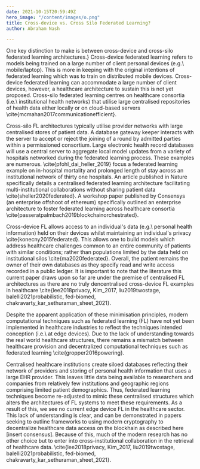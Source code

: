 ```yaml
---
date: 2021-10-15T20:59:49Z
hero_image: "/content/images/o.png"
title: Cross-device vs. Cross Silo Federated Learning?
author: Abraham Nash

---
```

One key distinction to make is between cross-device and cross-silo federated learning architectures.} Cross-device federated learning refers to models being trained on a large number of client personal devices (e.g.\\ mobile/laptop). This is more in keeping with the original intentions of federated learning which was to train on distributed mobile devices. Cross-device federated learning can accommodate a large number of client devices, however, a healthcare architecture to sustain this is not yet proposed. Cross-silo federated learning centres on healthcare consortia (i.e.\\ institutional health networks) that utilise large centralised repositories of health data either locally or on cloud-based servers \\cite{mcmahan2017communicationefficient}.

Cross-silo FL architectures typically utilise provider networks with large centralised stores of patient data. A database gateway keeper interacts with the server to accept or reject the joining of a round by admitted parties within a permissioned consortium. Large electronic health record databases will use a central server to aggregate local model updates from a variety of hospitals networked during the federated learning process. These examples are numerous. \\cite{pfohl_dai_heller_2019} focus a federated learning example on in-hospital mortality and prolonged length of stay across an institutional network of thirty one hospitals. An article published in Nature specifically details a centralised federated learning architecture facilitating multi-institutional collaborations without sharing patient data \\cite{sheller2020federated}. A workshop paper published by Consensys (an enterprise offshoot of ethereum) specifically outlined an enterprise architecture to foster federated learning across healthcare consortia \\cite{passeratpalmbach2019blockchainorchestrated}.

Cross-device FL allows access to an individual's data (e.g.\\ personal health information) held on their devices whilst maintaining an individual's privacy \\cite{konecny2015federated}. This allows one to build models which address healthcare challenges common to an entire community of patients with similar conditions; rather than populations limited by the data held on institutional silos \\cite{ma2020federated}. Overall, the patient remains the owner of their own databases as they specify read and write access recorded in a public ledger. It is important to note that the literature this current paper draws upon so far are under the premise of centralised FL architectures as there are no truly dencentralised cross-device FL examples in healthcare \\cite{lee2018privacy, Kim_2017, liu2019twostage, balelli2021probabilistic, fed-biomed, chakravarty_kar_sethuraman_sheet_2021}.

Despite the apparent application of these minimisation principles, modern computational techniques such as federated learning (FL) have not yet been implemented in healthcare industries to reflect the techniques intended conception (i.e.\\ at edge devices). Due to the lack of understanding towards the real world healthcare structures, there remains a mismatch between healthcare provision and decentralized computational techniques such as federated learning \\cite{gropper2016powering}.

Centralised healthcare institutions create siloed databases reflecting their network of providers and storing of personal health information that uses a large EHR provider. This leaves little data being available to researchers and companies from relatively few institutions and geographic regions comprising limited patient demographics. Thus, federated learning techniques become re-adjusted to mimic these centralised structures which alters the architectures of FL systems to meet these requirements. As a result of this, we see no current edge device FL in the healthcare sector. This lack of understanding is clear, and can be demonstrated in papers seeking to outline frameworks to using modern cryptography to decentralize healthcare data access on the blockhain as described here \[insert consensus\]. Because of this, much of the modern research has no other choice but to enter into cross-institutional collaboration in the retrieval of healthcare data. \\cite{lee2018privacy, Kim_2017, liu2019twostage, balelli2021probabilistic, fed-biomed, chakravarty_kar_sethuraman_sheet_2021}.